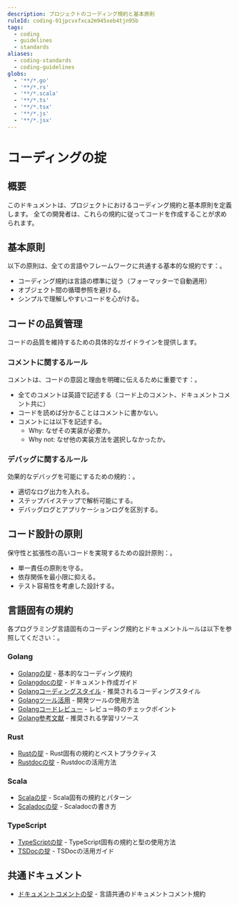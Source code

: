 ```yaml
---
description: プロジェクトのコーディング規約と基本原則
ruleId: coding-01jpcvxfxca2m945xeb4tjn95b
tags:
  - coding
  - guidelines
  - standards
aliases:
  - coding-standards
  - coding-guidelines
globs:
  - '**/*.go'
  - '**/*.rs'
  - '**/*.scala'
  - '**/*.ts'
  - '**/*.tsx'
  - '**/*.js'
  - '**/*.jsx'
---
```



# コーディングの掟

## 概要

このドキュメントは、プロジェクトにおけるコーディング規約と基本原則を定義します。
全ての開発者は、これらの規約に従ってコードを作成することが求められます。

## 基本原則

以下の原則は、全ての言語やフレームワークに共通する基本的な規約です：。

- コーディング規約は言語の標準に従う（フォーマッターで自動適用）
- オブジェクト間の循環参照を避ける。
- シンプルで理解しやすいコードを心がける。

## コードの品質管理

コードの品質を維持するための具体的なガイドラインを提供します。

### コメントに関するルール

コメントは、コードの意図と理由を明確に伝えるために重要です：。

- 全てのコメントは英語で記述する（コード上のコメント、ドキュメントコメント共に）
- コードを読めば分かることはコメントに書かない。
- コメントには以下を記述する。
  - Why: なぜその実装が必要か。
  - Why not: なぜ他の実装方法を選択しなかったか。

### デバッグに関するルール

効果的なデバッグを可能にするための規約：。

- 適切なログ出力を入れる。
- ステップバイステップで解析可能にする。
- デバッグログとアプリケーションログを区別する。

## コード設計の原則

保守性と拡張性の高いコードを実現するための設計原則：。

- 単一責任の原則を守る。
- 依存関係を最小限に抑える。
- テスト容易性を考慮した設計する。

## 言語固有の規約

各プログラミング言語固有のコーディング規約とドキュメントルールは以下を参照してください：。

### Golang

- [Golangの掟](coding/golang-01jpcvxfxgyqe2jprh9hgn6xq7.md) - 基本的なコーディング規約
- [Golangdocの掟](coding/golang/golangdoc-01jpcvxfxqe37ka9pn3xb4m9yr.md) - ドキュメント作成ガイド
- [Golangコーディングスタイル](coding/golang/golangstyle-01jpcvxfxpsvpepv85myk6s6bg.md) - 推奨されるコーディングスタイル
- [Golangツール活用](coding/golang/golangtools-01jpcvxfxpsvpepv85myk6s6bf.md) - 開発ツールの使用方法
- [Golangコードレビュー](coding/golang/golangreview-01jpcvxfxpsvpepv85myk6s6bh.md) - レビュー時のチェックポイント
- [Golang参考文献](coding/golang/golangrefs-01jpcvxfxpsvpepv85myk6s6bj.md) - 推奨される学習リソース

### Rust

- [Rustの掟](coding/rust-01jpcvxfxf9jafj03jk1zks31y.md) - Rust固有の規約とベストプラクティス
- [Rustdocの掟](coding/rust/rustdoc-01jpcvxfxpsvpepv85myk6s6be.md) - Rustdocの活用方法

### Scala

- [Scalaの掟](coding/scala-01jpcvxfxf9jafj03jk1zks31x.md) - Scala固有の規約とパターン
- [Scaladocの掟](coding/scala/scaladoc-01jpcvxfxmsb49cge8ewg55kah.md) - Scaladocの書き方

### TypeScript

- [TypeScriptの掟](coding/typescript-01jpcvxfxf9jafj03jk1zks31w.md) - TypeScript固有の規約と型の使用方法
- [TSDocの掟](coding/typescript/tsdoc-01jpcvxfxjwwn785s5jg7t1773.md) - TSDocの活用ガイド

## 共通ドキュメント

- [ドキュメントコメントの掟](coding/doc-comment-01jpcvxfxgyqe2jprh9hgn6xq8.md) - 言語共通のドキュメントコメント規約
